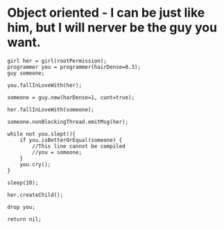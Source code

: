 # Object oriented - I can be just like him, but I will nerver be the guy you want.

```
girl her = girl(rootPermission);
programmer you = programmer(hairDense=0.3);
guy someone;

you.fallInLoveWith(her);

someone = guy.new(harDense=1, cunt=true);

her.fallInLoveWith(someone);

someone.nonBlockingThread.emitMsg(her);

while not you.slept(){
    if you.isBetterOrEqual(someone) {
        //This line cannot be compiled
        //you = someone;
    }
    you.cry();
}

sleep(10);

her.createChild();

drop you;

return nil;

```


